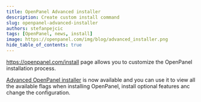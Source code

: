 ```yaml
---
title: OpenPanel Advanced installer
description: Create custom install command
slug: openpanel-advanced-installer
authors: stefanpejcic
tags: [OpenPanel, news, install]
image: https://openpanel.com/img/blog/advanced_installer.png
hide_table_of_contents: true
---
```


https://openpanel.com/install page allows you to customize the OpenPanel installation process.

<!--truncate-->

[Advanced OpenPanel installer](https://openpanel.com/install) is now available and you can use it to view all the available flags when installing OpenPanel, install optional features anc change the configuration.

